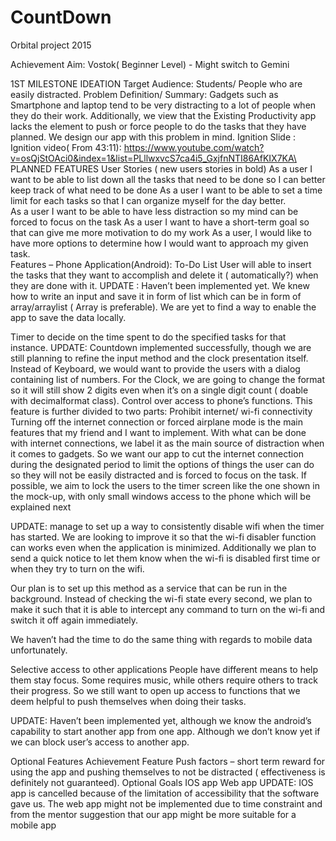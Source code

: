 # CountDown
Orbital project 2015

Achievement Aim: Vostok( Beginner Level)  - Might switch to Gemini

1ST MILESTONE
IDEATION
Target Audience: Students/ People who are easily distracted. 
Problem Definition/ Summary: Gadgets such as Smartphone and laptop tend to be very distracting to a lot of people when they do their work. Additionally, we view that the Existing Productivity app lacks the element to push or force people to do the tasks that they have planned. We design our app with this problem in mind.
Ignition Slide : 
Ignition video( From 43:11): https://www.youtube.com/watch?v=osQjStOAci0&index=1&list=PLllwxvcS7ca4i5_GxjfnNTI86AfKIX7KA\
 PLANNED FEATURES
User Stories ( new users stories in bold)
As a user I want to be able to list down all the tasks that need to be done so I can better keep track of what need to be done 
As a user I want to be able to set a time limit for each tasks so that I can organize myself for the day better.  
As a user I want to be able to have less distraction so my mind can be forced to focus on the task
As a user I want to have a short-term goal so that can give me more motivation to do my work 
As a user, I would like to have more options to determine how I would want to approach my given task.  
Features – Phone Application(Android): 
To-Do List 
User will able to insert the tasks that they want to accomplish and delete it ( automatically?) when they are done with it.
UPDATE : Haven’t been implemented yet. We knew how to write an input and save it in form of list which can be in form of array/arraylist ( Array is preferable). We are yet to find a way to enable the app to save the data locally.



Timer to decide on the time spent to do the specified tasks for that instance.
UPDATE: Countdown implemented successfully, though we are still planning to refine the input method and the clock presentation itself. Instead of Keyboard, we would want to provide the users with a dialog containing list of numbers. For the Clock, we are going to change the format so it will still show 2 digits even when it’s on a single digit count ( doable with decimalformat class). 
Control over access to phone’s functions.
This feature is further divided to two parts: 
Prohibit internet/ wi-fi connectivity 
Turning off the internet connection or forced airplane mode is the main features that my friend and I want to implement. With what can be done with internet connections, we label it as the main source of distraction when it comes to gadgets. So we want our app to cut the internet connection during the designated period to limit the options of things the user can do so they will not be easily distracted and is forced to focus on the task. If possible, we aim to lock the users to the timer screen like the one shown in the mock-up, with only small windows access to the phone which will be explained next

UPDATE: manage to set up a way to consistently disable wifi when the timer has started. We are looking to improve it so that the wi-fi disabler function can works even when the application is minimized. Additionally we plan to send a quick notice to let them know when the wi-fi is disabled first time or when they try to turn on the wifi. 

 Our plan is to set up this method as a service that can be run in the  background. Instead of checking the wi-fi state every second, we plan to make it such that it is able to intercept any command to turn on  the wi-fi and switch it off again immediately. 

We haven’t had the time to do the same thing with regards to mobile data unfortunately.

Selective  access to other applications
People have different means to help them stay focus. Some requires music, while others require others to track their progress. So we still want to open up access to functions that we deem helpful to push themselves when doing their tasks.

UPDATE: Haven’t been implemented yet, although we know the android’s capability to start another app from one app. Although we don’t know yet if we can block user’s access to another app.

Optional Features
Achievement Feature 
Push factors – short term reward for using the app and pushing themselves to not be distracted ( effectiveness is definitely not guaranteed). 
Optional Goals
IOS app 
Web app
UPDATE: IOS app is cancelled because of the limitation of accessibility that the software  gave us. The web app might not be implemented due to time constraint and from the mentor suggestion that our app might be more suitable for a mobile app
